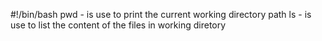 #!/bin/bash
pwd - is use to print the current working directory path
ls  - is use to list the content of the files in working diretory
